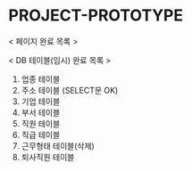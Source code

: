 # PROJECT-PROTOTYPE

< 페이지 완료 목록 >


< DB 테이블(임시) 완료 목록 >
1. 업종 테이블
2. 주소 테이블 (SELECT문 OK)
3. 기업 테이블
4. 부서 테이블
5. 직원 테이블
6. 직급 테이블
7. 근무형태 테이블(삭제)
8. 퇴사직원 테이블